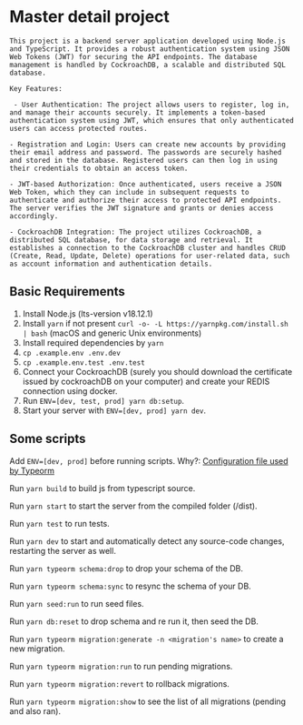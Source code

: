 # Master detail project

    This project is a backend server application developed using Node.js and TypeScript. It provides a robust authentication system using JSON Web Tokens (JWT) for securing the API endpoints. The database management is handled by CockroachDB, a scalable and distributed SQL database.

    Key Features:

     - User Authentication: The project allows users to register, log in, and manage their accounts securely. It implements a token-based authentication system using JWT, which ensures that only authenticated users can access protected routes.

    - Registration and Login: Users can create new accounts by providing their email address and password. The passwords are securely hashed and stored in the database. Registered users can then log in using their credentials to obtain an access token.

    - JWT-based Authorization: Once authenticated, users receive a JSON Web Token, which they can include in subsequent requests to authenticate and authorize their access to protected API endpoints. The server verifies the JWT signature and grants or denies access accordingly.

    - CockroachDB Integration: The project utilizes CockroachDB, a distributed SQL database, for data storage and retrieval. It establishes a connection to the CockroachDB cluster and handles CRUD (Create, Read, Update, Delete) operations for user-related data, such as account information and authentication details.


## Basic Requirements

1. Install Node.js (lts-version v18.12.1)
2. Install `yarn` if not present `curl -o- -L https://yarnpkg.com/install.sh | bash` (macOS and generic Unix environments)
3. Install required dependencies by `yarn`
4. `cp .example.env .env.dev`
5. `cp .example.env.test .env.test`
6. Connect your CockroachDB (surely you should download the certificate issued by cockroachDB on your computer) and create your REDIS connection using docker.
7. Run `ENV=[dev, test, prod] yarn db:setup`.
8. Start your server with `ENV=[dev, prod] yarn dev`.

## Some scripts

Add `ENV=[dev, prod]` before running scripts.
Why?: [Configuration file used by Typeorm](https://typeorm.io/#/using-ormconfig/which-configuration-file-is-used-by-typeorm)

Run `yarn build` to build js from typescript source.

Run `yarn start` to start the server from the compiled folder (/dist).

Run `yarn test` to run tests.

Run `yarn dev` to start and automatically detect any source-code changes, restarting the server as well.

Run `yarn typeorm schema:drop` to drop your schema of the DB.

Run `yarn typeorm schema:sync` to resync the schema of your DB.

Run `yarn seed:run` to run seed files.

Run `yarn db:reset` to drop schema and re run it, then seed the DB.

Run `yarn typeorm migration:generate -n <migration's name>` to create a new migration.

Run `yarn typeorm migration:run` to run pending migrations.

Run `yarn typeorm migration:revert` to rollback migrations.

Run `yarn typeorm migration:show` to see the list of all migrations (pending and also ran).